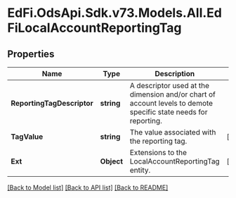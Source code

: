 # EdFi.OdsApi.Sdk.v73.Models.All.EdFiLocalAccountReportingTag

## Properties

Name | Type | Description | Notes
------------ | ------------- | ------------- | -------------
**ReportingTagDescriptor** | **string** | A descriptor used at the dimension and/or chart of account levels to demote specific state needs for reporting. | 
**TagValue** | **string** | The value associated with the reporting tag. | [optional] 
**Ext** | **Object** | Extensions to the LocalAccountReportingTag entity. | [optional] 

[[Back to Model list]](../../README.md#documentation-for-models) [[Back to API list]](../../README.md#documentation-for-api-endpoints) [[Back to README]](../../README.md)

